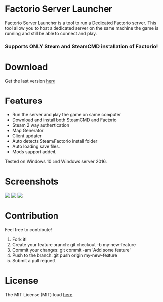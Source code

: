# Factorio Server Launcher

Factorio Server Launcher is a tool to run a Dedicated Factorio server.
This tool allow you to host a dedicated server on the same machine the game is running and still be able to connect and play.

### Supports ONLY Steam and SteamCMD installation of Factorio!

# Download
Get the last version [here](https://github.com/Limmek/Factorio-Server-Launcher/releases/download/1.0.0.0/FactorioServerLauncher.exe)

# Features
* Run the server and play the game on same computer
* Download and install both SteamCMD and Factorio
* Steam 2 way authentication
* Map Generator
* Client updater
* Auto detects Steam/Factorio install folder
* Auto loading save files.
* Mods support added.

Tested on Windows 10 and Windows server 2016.

# Screenshots
<img src="https://raw.githubusercontent.com/Limmek/Factorio-Server-Launcher/master/images/server-settings.jpg">
<img src="https://raw.githubusercontent.com/Limmek/Factorio-Server-Launcher/master/images/map-generator.jpg">
<img src="https://raw.githubusercontent.com/Limmek/Factorio-Server-Launcher/master/images/steam-cmd.jpg">

# Contribution
Feel free to contribute!

1. Fork it!
2. Create your feature branch: git checkout -b my-new-feature
3. Commit your changes: git commit -am 'Add some feature'
4. Push to the branch: git push origin my-new-feature
5. Submit a pull request


# License
The MIT License (MIT) foud [here](https://github.com/Limmek/Factorio-Server-Launcher/blob/master/LICENSE)

